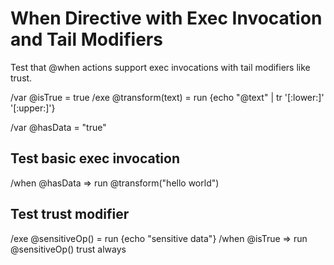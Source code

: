 # When Directive with Exec Invocation and Tail Modifiers

Test that @when actions support exec invocations with tail modifiers like trust.

/var @isTrue = true
/exe @transform(text) = run {echo "@text" | tr '[:lower:]' '[:upper:]'}

/var @hasData = "true"

## Test basic exec invocation
/when @hasData => run @transform("hello world")

## Test trust modifier
/exe @sensitiveOp() = run {echo "sensitive data"}
/when @isTrue => run @sensitiveOp() trust always